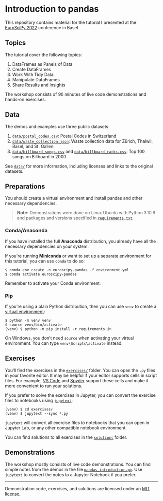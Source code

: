 # Introduction to pandas

This repository contains material for the tutorial I presented at the [EuroSciPy 2022](https://www.euroscipy.org/2022/) conference in Basel.

## Topics

The tutorial cover the following topics:

1. DataFrames as Panels of Data
2. Create DataFrames
3. Work With Tidy Data
4. Manipulate DataFrames
5. Share Results and Insights

The workshop consists of 90 minutes of live code demonstrations and hands-on exercises.

## Data

The demos and examples use three public datasets:

1. [`data/postal_codes.csv`](data/postal_codes.csv): Postal Codes in Switzerland
2. [`data/waste_collection.json`](data/waste_collection.json): Waste collection data for Zürich, Thalwil, Basel, and St. Gallen
3. [`data/billboard_songs.csv`](data/billboard_songs.csv) and [`data/billboard_ranks.csv`](data/billboard_ranks.csv): Top 100 songs on Billboard in 2000

See [`data/`](data/) for more information, including licenses and links to the original datasets.

## Preparations

You should create a virtual environment and install pandas and other necessary dependencies.

> **Note:** Demonstrations were done on Linux Ubuntu with Python 3.10.6 and packages and versions specified in [`requirements.txt`](requirements.txt).

### Conda/Anaconda

If you have installed the full **Anaconda** distribution, you already have all the necessary dependencies on your system.

If you're running **Miniconda** or want to set up a separate environment for this tutorial, you can use `conda` to do so:

```console
$ conda env create -n euroscipy-pandas -f environment.yml
$ conda activate euroscipy-pandas
```

Remember to activate your Conda environment.

### Pip

If you're using a plain Python distribution, then you can use `venv` to create a [virtual environment](https://realpython.com/python-virtual-environments-a-primer/):

```console
$ python -m venv venv
$ source venv/bin/activate
(venv) $ python -m pip install -r requirements.in
```

On Windows, you don't need `source` when activating your virtual environment. You can type `venv\Scripts\activate` instead.

## Exercises

You'll find the exercises in the [`exercises/`](exercises/) folder. You can open the `.py` files in your favorite editor. It may be helpful if your editor supports cells in script files. For example, [VS Code](https://code.visualstudio.com/) and [Spyder](https://www.spyder-ide.org/) support these cells and make it more convenient to run your solutions.

If you prefer to solve the exercises in Jupyter, you can convert the exercise files to notebooks using [`jupytext`](https://jupytext.readthedocs.io/):

```console
(venv) $ cd exercises/
(venv) $ jupytext --sync *.py
```

`jupytext` will convert all exercise files to notebooks that you can open in Jupyter Lab, or any other compatible notebook environment.

You can find solutions to all exercises in the [`solutions`](solutions/) folder.

## Demonstrations

The workshop mostly consists of live code demonstrations. You can find simple notes from the demos in the file [`pandas_introduction.py`](pandas_introduction.py). Use `jupytext` to convert the notes to a Jupyter Notebook if you prefer.

---

Demonstration code, exercises, and solutions are licensed under an [MIT license](LICENSE).